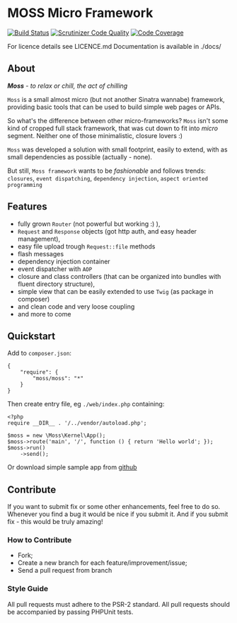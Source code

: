 # MOSS Micro Framework

[![Build Status](https://travis-ci.org/potfur/moss.png?branch=master)](https://travis-ci.org/potfur/moss)
[![Scrutinizer Code Quality](https://scrutinizer-ci.com/g/potfur/moss/badges/quality-score.png?b=master)](https://scrutinizer-ci.com/g/potfur/moss/?branch=master)
[![Code Coverage](https://scrutinizer-ci.com/g/potfur/moss/badges/coverage.png?b=master)](https://scrutinizer-ci.com/g/potfur/moss/?branch=master)

For licence details see LICENCE.md
Documentation is available in ./docs/

## About

_**Moss** - to relax or chill, the act of chilling_

`Moss` is a small almost micro (but not another Sinatra wannabe) framework, providing basic tools that can be used to build simple web pages or APIs.

So what's the difference between other micro-frameworks?
`Moss` isn't some kind of cropped full stack framework, that was cut down to fit into _micro_ segment.
Neither one of those minimalistic, closure lovers :)

`Moss` was developed a solution with small footprint, easily to extend, with as small dependencies as possible (actually - none).

But still, `Moss framework` wants to be _fashionable_ and follows trends: `closures`, `event dispatching`, `dependency injection`, `aspect oriented programming`

## Features

 * fully grown `Router` (not powerful but working :) ),
 * `Request` and `Response` objects (got http auth, and easy header management),
 * easy file upload trough `Request::file` methods
 * flash messages
 * dependency injection container
 * event dispatcher with `AOP`
 * closure and class controllers (that can be organized into bundles with fluent directory structure),
 * simple view that can be easily extended to use `Twig` (as package in composer)
 * and clean code and very loose coupling
 * and more to come

## Quickstart

Add to `composer.json`:

	{
	    "require": {
	        "moss/moss": "*"
	    }
	}

Then create entry file, eg `./web/index.php` containing:

	<?php
	require __DIR__ . '/../vendor/autoload.php';

	$moss = new \Moss\Kernel\App();
	$moss->route('main', '/', function () { return 'Hello world'; });
	$moss->run()
	    ->send();

Or download simple sample app from [github](https://github.com/potfur/moss-demoapp)

## Contribute

If you want to submit fix or some other enhancements, feel free to do so.
Whenever you find a bug it would be nice if you submit it.
And if you submit fix - this would be truly amazing!

### How to Contribute

 * Fork;
 * Create a new branch for each feature/improvement/issue;
 * Send a pull request from branch

### Style Guide

All pull requests must adhere to the PSR-2 standard.
All pull requests should be accompanied by passing PHPUnit tests.
